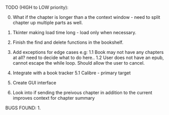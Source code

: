 TODO (HIGH to LOW priority): 

0. What if the chapter is longer than a the context window - need to split chapter up multiple parts as well.

1. Tkinter making load time long - load only when necessary.

2. Finish the find and delete functions in the bookshelf.

1. Add exceptions for edge cases e.g:
    1.1 Book may not have any chapters at all? need to decide what to do here..
    1.2 User does not have an epub, cannot escape the while loop. Should allow the user to cancel.

2. Integrate with a book tracker
    5.1 Calibre - primary target

3. Create GUI interface 

4. Look into if sending the preivous chapter in addition to the current improves context for chapter summary 

BUGS FOUND:
1. 